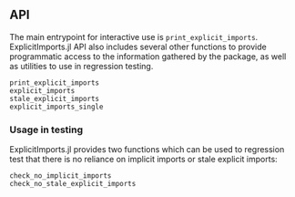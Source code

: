 ## API

The main entrypoint for interactive use is `print_explicit_imports`. ExplicitImports.jl API also includes several other functions to provide programmatic access to the information gathered by the package, as well as utilities to use in regression testing.

```@docs
print_explicit_imports
explicit_imports
stale_explicit_imports
explicit_imports_single
```

### Usage in testing

ExplicitImports.jl provides two functions which can be used to regression test that there is no reliance on implicit imports or stale explicit imports:

```@docs
check_no_implicit_imports
check_no_stale_explicit_imports
```
